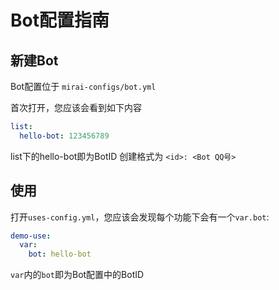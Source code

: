 # Bot配置指南

## 新建Bot

Bot配置位于 `mirai-configs/bot.yml`

首次打开，您应该会看到如下内容
```yaml
list:
  hello-bot: 123456789
```
list下的hello-bot即为BotID
创建格式为 `<id>: <Bot QQ号>`

## 使用

打开`uses-config.yml`，您应该会发现每个功能下会有一个`var.bot`:

```yaml
demo-use:
  var:
    bot: hello-bot
```

`var`内的`bot`即为Bot配置中的BotID